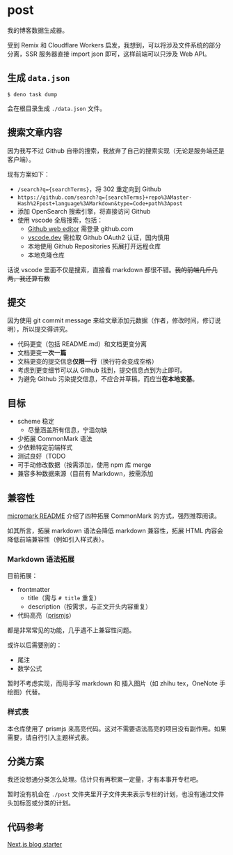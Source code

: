 # post

我的博客数据生成器。

受到 Remix 和 Cloudflare Workers 启发，我想到，可以将涉及文件系统的部分分离，SSR 服务器直接 import json
即可，这样前端可以只涉及 Web API。

## 生成 `data.json`

```console
$ deno task dump
```

会在根目录生成 `./data.json` 文件。

## 搜索文章内容

因为我写不过 Github 自带的搜索，我放弃了自己的搜索实现（无论是服务端还是客户端）。

现有方案如下：

- `/search?q={searchTerms}`，将 302 重定向到 Github
- `https://github.com/search?q={searchTerms}+repo%3AMaster-Hash%2Fpost+language%3AMarkdown&type=Code+path%3Apost`
- 添加 OpenSearch 搜索引擎，将直接访问 Github
- 使用 vscode 全局搜索，包括：
  - [Github web editor](https://github.dev/Master-Hash/post) 需登录 github.com
  - [vscode.dev](https://vscode.dev/github/Master-Hash/post) 需拉取 Github OAuth2
    认证，国内慎用
  - 本地使用 Github Repositories 拓展打开远程仓库
  - 本地克隆仓库

话说 vscode 里面不仅是搜索，直接看 markdown 都很不错。~~我的前端几斤几两，我还算有数~~

## 提交

因为使用 git commit message 来给文章添加元数据（作者，修改时间，修订说明），所以提交得讲究。

- 代码更变（包括 README.md）和文档更变分离
- 文档更变**一次一篇**
- 文档更变的提交信息**仅限一行**（换行符会变成空格）
- 考虑到更变细节可以从 Github 找到，提交信息点到为止即可。
- 为避免 Github 污染提交信息，不应合并草稿，而应当**在本地变基**。

## 目标

- scheme 稳定
  - 尽量涵盖所有信息，宁滥勿缺
- 少拓展 CommonMark 语法
- 少依赖特定前端样式
- 测试良好（TODO
- 可手动修改数据（按需添加，使用 npm 库 merge
- 兼容多种数据来源（目前有 Markdown，按需添加

## 兼容性

[micromark README](https://github.com/micromark/micromark#extending-markdown)
介绍了四种拓展 CommonMark 的方式，强烈推荐阅读。

如其所言，拓展 markdown 语法会降低 markdown 兼容性，拓展 HTML 内容会降低前端兼容性（例如引入样式表）。

### Markdown 语法拓展

目前拓展：

- frontmatter
  - title（需与 `# title` 重复）
  - description（按需求，与正文开头内容重复）
- 代码高亮（[prismjs](https://prismjs.com/)）

都是非常常见的功能，几乎遇不上兼容性问题。

或许以后需要别的：

- 尾注
- 数学公式

暂时不考虑实现，而用手写 markdown 和 插入图片（如 zhihu tex，OneNote 手绘图）代替。

### 样式表

本仓库使用了 prismjs 来高亮代码。这对不需要语法高亮的项目没有副作用。如果需要，请自行引入主题样式表。

## 分类方案

我还没想通分类怎么处理。估计只有再积累一定量，才有本事开专栏吧。

暂时没有机会在 `./post` 文件夹里开子文件夹来表示专栏的计划，也没有通过文件头加标签或分类的计划。

## 代码参考

[Next.js blog starter](https://github.com/vercel/next.js/tree/canary/examples/blog-starter)
